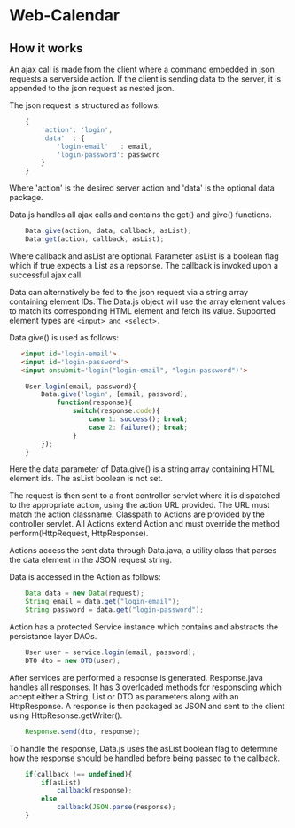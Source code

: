 # Web-Calendar

## How it works


An ajax call is made from the client where a command embedded in json
requests a serverside action. If the client is sending data to the server,
it is appended to the json request as nested json.

The json request is structured as follows:

```javascript
    {
        'action': 'login',
        'data'  : {
            'login-email'   : email,
            'login-password': password
        }
    }
```

Where 'action' is the desired server action and 'data' is the optional data package.

Data.js handles all ajax calls and contains the get() and give() functions.

```javascript
    Data.give(action, data, callback, asList);
    Data.get(action, callback, asList);
```

Where callback and asList are optional. Parameter asList is a boolean flag which if true
expects a List as a repsonse. The callback is invoked upon a successful ajax call.

Data can alternatively be fed to the json request via a string array containing element IDs. 
The Data.js object will use the array element values to match its corresponding HTML element
and fetch its value. Supported element types are ```<input> and <select>.```

Data.give() is used as follows:

```html
   <input id='login-email'>
   <input id='login-password'>
   <input onsubmit='login("login-email", "login-password")'>
```
```javascript
    User.login(email, password){
        Data.give('login', [email, password],
            function(response){
                switch(response.code){
                    case 1: success(); break;
                    case 2: failure(); break;
                }
        });  
    }
```

Here the data parameter of Data.give() is a string array containing HTML element ids.
The asList boolean is not set.

The request is then sent to a front controller servlet where it is dispatched to the appropriate
action, using the action URL provided. The URL must match the action classname. Classpath to Actions
are provided by the controller servlet. All Actions extend Action and must override the method
perform(HttpRequest, HttpResponse).

Actions access the sent data through Data.java, a utility class that parses the data element in the 
JSON request string. 

Data is accessed in the Action as follows:

```java
    Data data = new Data(request);
    String email = data.get("login-email");
    String password = data.get("login-password");
```
Action has a protected Service instance which contains and abstracts the persistance layer DAOs.

```java
    User user = service.login(email, password);
    DTO dto = new DTO(user);
```

After services are performed a response is generated. Response.java handles all responses.
It has 3 overloaded methods for responsding which accept either a String, List<String> or DTO
as parameters along with an HttpResponse. A response is then packaged as JSON and sent to the client
using HttpResonse.getWriter().

```java
    Response.send(dto, response);
```

To handle the response, Data.js uses the asList boolean flag to determine how the response should 
be handled before being passed to the callback. 

```javascript
    if(callback !== undefined){
        if(asList)
            callback(response);
        else
            callback(JSON.parse(response);
    }
```
